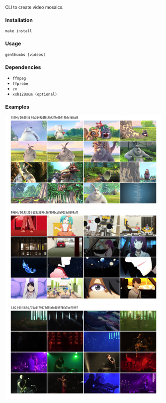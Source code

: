 CLI to create video mosaics.

### Installation

```
make install
```

### Usage

```
genthumbs [videos]
```

### Dependencies
 - `ffmpeg`
 - `ffprobe`
 - `zx`
 - `xxh128sum (optional)`
 
 ### Examples

 ![BigBuckBunny](/assets/BigBuckBunny.jpg)
 ![owarimonogatari](/assets/owarimonogatari.jpg)
 ![bonobo](/assets/bonobo.jpg)
